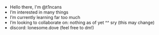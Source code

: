 - Hello there, I'm @t1ncans
- I’m interested in many things
- I’m currently learning far too much
- I’m looking to collaborate on: nothing as of yet ^^ sry (this may change)
- discord: lonesome.dove (feel free to dm!) 

<!---
t1ncans/t1ncans is a ✨ special ✨ repository because its `README.md` (this file) appears on your GitHub profile.
You can click the Preview link to take a look at your changes.
--->
